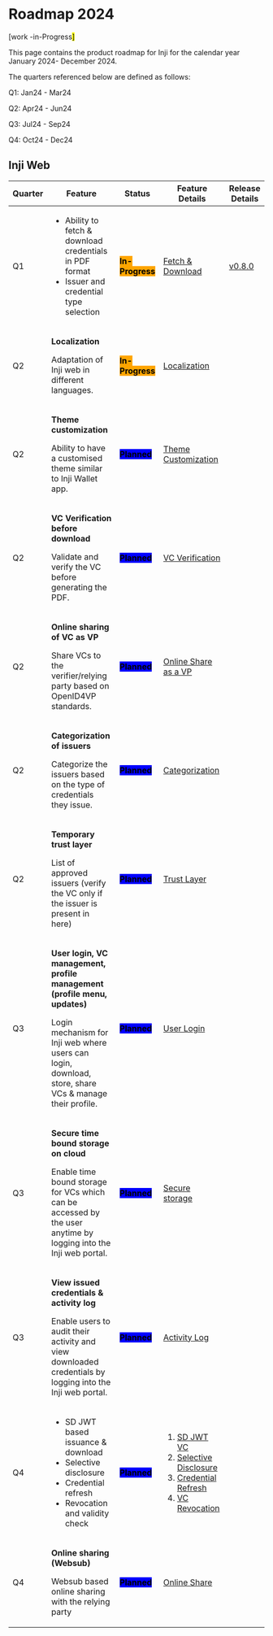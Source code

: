 # Roadmap 2024

\[work -in-Progress<mark style="background-color:yellow;">]</mark>

This page contains the product roadmap for Inji for the calendar year January 2024- December 2024.

The quarters referenced below are defined as follows:

Q1: Jan24 - Mar24

Q2: Apr24 - Jun24

Q3: Jul24 - Sep24

Q4: Oct24 - Dec24

## Inji Web



<table><thead><tr><th>Quarter</th><th width="151">Feature</th><th>Status</th><th width="142">Feature Details</th><th>Release Details</th></tr></thead><tbody><tr><td>Q1</td><td><ul><li>Ability to fetch &#x26; download credentials in PDF format </li><li>Issuer and credential type selection</li></ul></td><td><mark style="background-color:orange;"><strong>In-Progress</strong></mark></td><td><a href="https://mosip.atlassian.net/issues/?jql=project%3D%22Inji%20Web%22%20and%20labels%20in%20%28%22Fetch%26Download%22%29%20and%20type%20in%20%28Story%29%20order%20by%20created%20DESC">Fetch &#x26; Download</a></td><td><a href="https://docs.mosip.io/inji/inji-web/inji-web/version-0.8.0">v0.8.0</a></td></tr><tr><td>Q2</td><td><p><strong>Localization</strong>  </p><p></p><p>Adaptation of Inji web in different languages.</p></td><td><mark style="background-color:orange;"><strong>In-Progress</strong></mark></td><td><a href="https://mosip.atlassian.net/issues/?jql=project%3D%22Inji%20Web%22%20and%20labels%20in%20%28localization%29%20order%20by%20created%20DESC">Localization</a></td><td></td></tr><tr><td>Q2</td><td><p><strong>Theme customization</strong>   </p><p></p><p> Ability to have a customised theme similar to Inji Wallet app.</p></td><td><mark style="background-color:blue;"><strong>Planned</strong></mark></td><td><a href="https://mosip.atlassian.net/issues/?jql=project%3D%22Inji%20Web%22%20and%20labels%20in%20%28ThemeCustomization%29%20order%20by%20created%20DESC">Theme Customization</a></td><td></td></tr><tr><td>Q2</td><td><p><strong>VC Verification before download</strong>        </p><p></p><p>Validate and verify the VC before generating the PDF.</p></td><td><mark style="background-color:blue;"><strong>Planned</strong></mark></td><td><a href="https://mosip.atlassian.net/issues/?jql=project%3D%22Inji%20Web%22%20and%20labels%20in%20%28vcverification%29%20order%20by%20created%20DESC">VC Verification</a></td><td></td></tr><tr><td>Q2</td><td><p><strong>Online sharing of VC as VP</strong>         </p><p></p><p>Share VCs to the verifier/relying party based on OpenID4VP standards.</p></td><td><mark style="background-color:blue;"><strong>Planned</strong></mark></td><td><a href="https://mosip.atlassian.net/issues/?jql=project%3D%22Inji%20Web%22%20and%20labels%20in%20%28openid4vp%29%20order%20by%20created%20DESC">Online Share as a VP</a></td><td></td></tr><tr><td>Q2</td><td><p><strong>Categorization of issuers</strong>            </p><p></p><p>Categorize the issuers based on the type of credentials they issue.</p></td><td><mark style="background-color:blue;"><strong>Planned</strong></mark></td><td><a href="https://mosip.atlassian.net/issues/?jql=project%3D%22Inji%20Web%22%20and%20labels%20in%20%28categorization%29%20order%20by%20created%20DESC">Categorization</a></td><td></td></tr><tr><td>Q2</td><td><p><strong>Temporary trust layer</strong>                      </p><p></p><p>List of approved issuers (verify the VC only if the issuer is present in here)</p></td><td><mark style="background-color:blue;"><strong>Planned</strong></mark></td><td><a href="https://mosip.atlassian.net/issues/?jql=project%3D%22Inji%20Web%22%20and%20labels%20in%20%28TrustLayer%29%20order%20by%20created%20DESC">Trust Layer</a></td><td></td></tr><tr><td>Q3</td><td><p><strong>User login, VC management, profile management (profile menu, updates)</strong>         </p><p></p><p>Login mechanism for Inji web where users can login, download, store, share VCs &#x26; manage their profile.</p></td><td><mark style="background-color:blue;"><strong>Planned</strong></mark></td><td><a href="https://mosip.atlassian.net/issues/?jql=project%3D%22Inji%20Web%22%20and%20labels%20in%20%28userlogin%29%20order%20by%20created%20DESC">User Login</a></td><td></td></tr><tr><td>Q3</td><td><p><strong>Secure time bound storage on cloud</strong>              </p><p></p><p>Enable time bound storage for VCs which can be accessed by the user anytime by logging into the Inji web portal.</p></td><td><mark style="background-color:blue;"><strong>Planned</strong></mark></td><td><a href="https://mosip.atlassian.net/issues/?jql=project%3D%22Inji%20Web%22%20and%20labels%20in%20%28SecureStorage%29%20order%20by%20created%20DESC">Secure storage</a></td><td></td></tr><tr><td>Q3</td><td><p><strong>View issued credentials &#x26; activity log</strong>         </p><p></p><p>Enable users to audit their activity and view downloaded credentials by logging into the Inji web portal.</p></td><td><mark style="background-color:blue;"><strong>Planned</strong></mark></td><td><a href="https://mosip.atlassian.net/issues/?jql=project%3D%22Inji%20Web%22%20and%20labels%20in%20%28ActivityLog%29%20order%20by%20created%20DESC">Activity Log</a></td><td></td></tr><tr><td>Q4</td><td><ul><li>SD JWT based issuance &#x26; download </li><li>Selective disclosure</li><li>Credential refresh</li><li>Revocation and validity check            </li></ul></td><td><mark style="background-color:blue;"><strong>Planned</strong></mark></td><td><ol><li><a href="https://mosip.atlassian.net/issues/?jql=project%3D%22Inji%20Web%22%20and%20labels%20in%20%28sdjwt%29%20order%20by%20created%20DESC">SD JWT VC</a></li><li><a href="https://mosip.atlassian.net/issues/?jql=project%3D%22Inji%20Web%22%20and%20labels%20in%20%28SelectiveDisclosure%29%20order%20by%20created%20DESC">Selective Disclosure</a></li><li><a href="https://mosip.atlassian.net/issues/?jql=project%3D%22Inji%20Web%22%20and%20labels%20in%20%28CredentialRefresh%29%20order%20by%20created%20DESC">Credential Refresh</a></li><li><a href="https://mosip.atlassian.net/issues/?jql=project%3D%22Inji%20Web%22%20and%20labels%20in%20%28Revocation%29%20order%20by%20created%20DESC">VC Revocation</a></li></ol></td><td></td></tr><tr><td>Q4</td><td><p><strong>Online sharing (Websub)</strong>          </p><p></p><p>Websub based online sharing with the relying party</p></td><td><mark style="background-color:blue;"><strong>Planned</strong></mark></td><td><a href="https://mosip.atlassian.net/issues/?jql=project%3D%22Inji%20Web%22%20and%20labels%20in%20%28OnlineShareWebSub%29%20order%20by%20created%20DESC">Online Share</a></td><td></td></tr></tbody></table>
